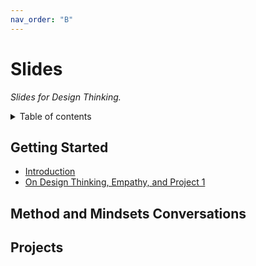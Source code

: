 ```yaml
---
nav_order: "B"
---
```


<!-- has_children: true -->
# Slides

_Slides for Design Thinking._

<details markdown="block">
  <summary>
    Table of contents
  </summary>
  {: .text-delta }
1. TOC
{:toc}
</details>

## Getting Started

- [Introduction](introduction.html)
- [On Design Thinking, Empathy, and Project 1](dt_empathy_project1.html)

## Method and Mindsets Conversations

<!-- Empathy, Optimism, Iteration, Creative Confidence, Making, Embracing Ambiguity, and Learning from Failure. -->


## Projects

